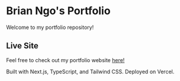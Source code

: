 # Brian Ngo's Portfolio

Welcome to my portfolio repository!

## Live Site
Feel free to check out my portfolio website [here!](https://www.ngobrian.dev/)

Built with Next.js, TypeScript, and Tailwind CSS. Deployed on Vercel.